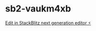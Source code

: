 # sb2-vaukm4xb

[Edit in StackBlitz next generation editor ⚡️](https://stackblitz.com/~/github.com/Dabeix/sb2-vaukm4xb)